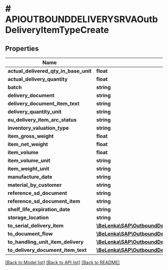 # # APIOUTBOUNDDELIVERYSRVAOutbDeliveryItemTypeCreate

## Properties

Name | Type | Description | Notes
------------ | ------------- | ------------- | -------------
**actual_delivered_qty_in_base_unit** | **float** |  | [optional]
**actual_delivery_quantity** | **float** |  | [optional]
**batch** | **string** |  | [optional]
**delivery_document** | **string** |  |
**delivery_document_item_text** | **string** |  | [optional]
**delivery_quantity_unit** | **string** |  | [optional]
**eu_delivery_item_arc_status** | **string** |  | [optional]
**inventory_valuation_type** | **string** |  | [optional]
**item_gross_weight** | **float** |  | [optional]
**item_net_weight** | **float** |  | [optional]
**item_volume** | **float** |  | [optional]
**item_volume_unit** | **string** |  | [optional]
**item_weight_unit** | **string** |  | [optional]
**manufacture_date** | **string** |  | [optional]
**material_by_customer** | **string** |  | [optional]
**reference_sd_document** | **string** |  | [optional]
**reference_sd_document_item** | **string** |  | [optional]
**shelf_life_expiration_date** | **string** |  | [optional]
**storage_location** | **string** |  | [optional]
**to_serial_delivery_item** | [**\BeLenka\SAP\OutboundDelivery\Model\APIOUTBOUNDDELIVERYSRVASerialNmbrDeliveryTypeCreate**](APIOUTBOUNDDELIVERYSRVASerialNmbrDeliveryTypeCreate.md) |  | [optional]
**to_document_flow** | [**\BeLenka\SAP\OutboundDelivery\Model\APIOUTBOUNDDELIVERYSRVAOutbDeliveryItemTypeCreateToDocumentFlow**](APIOUTBOUNDDELIVERYSRVAOutbDeliveryItemTypeCreateToDocumentFlow.md) |  | [optional]
**to_handling_unit_item_delivery** | [**\BeLenka\SAP\OutboundDelivery\Model\APIOUTBOUNDDELIVERYSRVAHandlingUnitHeaderDeliveryTypeCreateToHandlingUnitItemDelivery**](APIOUTBOUNDDELIVERYSRVAHandlingUnitHeaderDeliveryTypeCreateToHandlingUnitItemDelivery.md) |  | [optional]
**to_delivery_document_item_text** | [**\BeLenka\SAP\OutboundDelivery\Model\APIOUTBOUNDDELIVERYSRVAOutbDeliveryItemTypeCreateToDeliveryDocumentItemText**](APIOUTBOUNDDELIVERYSRVAOutbDeliveryItemTypeCreateToDeliveryDocumentItemText.md) |  | [optional]

[[Back to Model list]](../../README.md#models) [[Back to API list]](../../README.md#endpoints) [[Back to README]](../../README.md)
